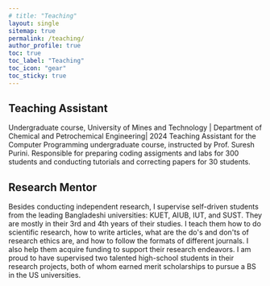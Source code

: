 ```yaml
---
# title: "Teaching"
layout: single
sitemap: true
permalink: /teaching/
author_profile: true
toc: true
toc_label: "Teaching"
toc_icon: "gear"
toc_sticky: true
---
```


## Teaching Assistant
Undergraduate course, University of Mines and Technology | Department of Chemical and Petrochemical Engineering| 2024
Teaching Assistant for the Computer Programming undergraduate course, instructed by Prof. Suresh Purini. Responsible for preparing coding assigments and labs for 300 students and conducting tutorials and correcting papers for 30 students. 


## Research Mentor
Besides conducting independent research, I supervise self-driven students from the leading Bangladeshi universities: KUET, AIUB, IUT, and SUST. They are mostly in their 3rd and 4th years of their studies. I teach them how to do scientific research, how to write articles, what are the do's and don'ts of research ethics are, and how to follow the formats of different journals. I also help them acquire funding to support their research endeavors. I am proud to have supervised two talented high-school students in their research projects, both of whom earned merit scholarships to pursue a BS in the US universities.
